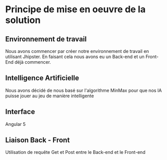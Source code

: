 # Principe de mise en oeuvre de la solution

## Environnement de travail

Nous avons commencer par créer notre environnement de travail en utilisant Jhipster.
En faisant cela nous avons eu un Back-end et un Front-End déjà commencer.

## Intelligence Artificielle

Nous avons décidé de nous basé sur l'algorithme MinMax pour que nos IA puisse jouer au jeu de manière intelligente

## Interface

Angular 5

## Liaison Back - Front

Utilisation de requête Get et Post entre le Back-end et le Front-end
